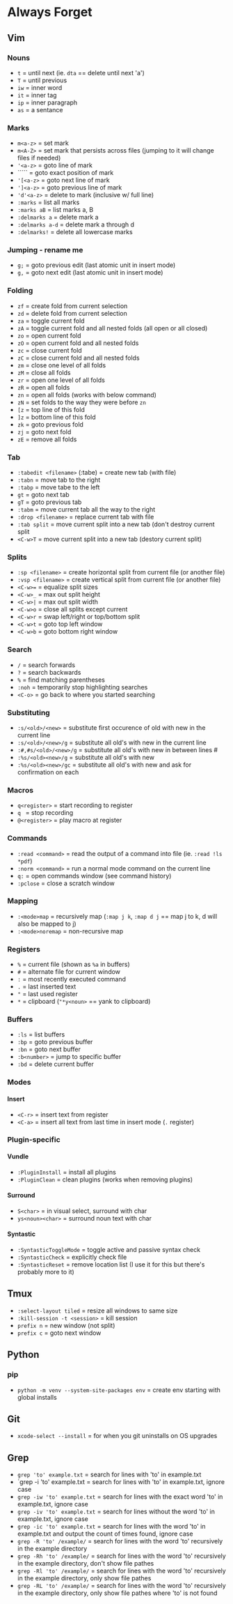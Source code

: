 # Always Forget
## Vim
### Nouns
- `t`                                         = until next (ie. `dta` == delete until next 'a')
- `T`                                         = until previous
- `iw`                                        = inner word
- `it`                                        = inner tag
- `ip`                                        = inner paragraph
- `as`                                        = a sentance

### Marks
- `m<a-z>`                                    = set mark
- `m<A-Z>`                                    = set mark that persists across files (jumping to it will change files if needed)
- `'<a-z>`                                    = goto line of mark
- ```<a-z>``                                  = goto exact position of mark
- `'[<a-z>`                                   = goto next line of mark
- `']<a-z>`                                   = goto previous line of mark
- `'d'<a-z>`                                  = delete to mark (inclusive w/ full line)
- `:marks`                                    = list all marks
- `:marks aB`                                 = list marks a, B
- `:delmarks a`                               = delete mark a
- `:delmarks a-d`                             = delete mark a through d
- `:delmarks!`                                = delete all lowercase marks

### Jumping - rename me
- `g;`                                        = goto previous edit (last atomic unit in insert mode)
- `g,`                                        = goto next edit (last atomic unit in insert mode)

### Folding
- `zf`                                        = create fold from current selection
- `zd`                                        = delete fold from current selection
- `za`                                        = toggle current fold
- `zA`                                        = toggle current fold and all nested folds (all open or all closed)
- `zo`                                        = open current fold
- `zO`                                        = open current fold and all nested folds
- `zc`                                        = close current fold
- `zC`                                        = close current fold and all nested folds
- `zm`                                        = close one level of all folds
- `zM`                                        = close all folds
- `zr`                                        = open one level of all folds
- `zR`                                        = open all folds
- `zn`                                        = open all folds (works with below command)
- `zN`                                        = set folds to the way they were before `zn`
- `[z`                                        = top line of this fold
- `]z`                                        = bottom line of this fold
- `zk`                                        = goto previous fold
- `zj`                                        = goto next fold
- `zE`                                        = remove all folds

### Tab 
- `:tabedit <filename>` (:tabe)               = create new tab (with file)
- `:tabn`                                     = move tab to the right
- `:tabp`                                     = move tabe to the left
- `gt`                                        = goto next tab
- `gT`                                        = goto previous tab
- `:tabm`                                     = move current tab all the way to the right
- `:drop <filename>`                          = replace current tab with file
- `:tab split`                                = move current split into a new tab (don't destroy current split
- `<C-w>T`                                    = move current split into a new tab (destory current split)

### Splits
- `:sp <filename>`                            = create horizontal split from current file (or another file)
- `:vsp <filename>`                           = create vertical split from current file (or another file)
- `<C-w>=`                                    = equalize split sizes
- `<C-w>_`                                    = max out split height
- `<C-w>|`                                    = max out split width
- `<C-w>o`                                    = close all splits except current
- `<C-w>r`                                    = swap left/right or top/bottom split
- `<C-w>t`                                    = goto top left window
- `<C-w>b`                                    = goto bottom right window

### Search
- `/`                                         = search forwards
- `?`                                         = search backwards
- `%`                                         = find matching parentheses
- `:noh`                                      = temporarily stop highlighting searches
- `<C-o>`                                     = go back to where you started searching

### Substituting
- `:s/<old>/<new>`                            = substitute first occurence of old with new in the current line
- `:s/<old>/<new>/g`                          = substitute all old's with new in the current line
- `:#,#s/<old>/<new>/g`                       = substitute all old's with new in between lines #
- `:%s/<old><new>/g`                          = substitute all old's with new
- `:%s/<old><new>/gc`                         = substitute all old's with new and ask for confirmation on each

### Macros
- `q<register>`                               = start recording to register
- `q `                                        = stop recording
- `@<register>`                               = play macro at register

### Commands
- `:read <command>`                           = read the output of a command into file (ie. `:read !ls *pdf`)
- `:norm <command>`                           = run a normal mode command on the current line
- `q:`                                        = open commands window (see command history)
- `:pclose`                                   = close a scratch window

### Mapping
- `:<mode>map`                                = recursively map (`:map j k`, `:map d j` == map j to k, d will also be mapped to j)
- `:<mode>noremap`                            = non-recursive map

### Registers
- `%`                                         = current file (shown as `%a` in buffers)
- `#`                                         = alternate file for current window
- `:`                                         = most recently executed command
- `.`                                         = last inserted text
- `"`                                         = last used register
- `*`                                         = clipboard (`"*y<noun>` == yank to clipboard)

### Buffers
- `:ls`                                       = list buffers
- `:bp`                                       = goto previous buffer
- `:bn`                                       = goto next buffer
- `:b<number>`                                = jump to specific buffer
- `:bd`                                       = delete current buffer

### Modes
#### Insert
- `<C-r>`                                     = insert text from register
- `<C-a>`                                     = insert all text from last time in insert mode (`.` register)

### Plugin-specific
#### Vundle
- `:PluginInstall`                            = install all plugins
- `:PluginClean`                              = clean plugins (works when removing plugins)

#### Surround
- `S<char>`                                   = in visual select, surround with char
- `ys<noun><char>`                            = surround noun text with char

#### Syntastic
- `:SyntasticToggleMode`                      = toggle active and passive syntax check
- `:SyntasticCheck`                           = explicitly check file
- `:SyntasticReset`                           = remove location list (I use it for this but there's probably more to it)

## Tmux
- `:select-layout tiled`                      = resize all windows to same size
- `:kill-session -t <session>`                = kill session
- `prefix n`                                  = new window (not split)
- `prefix c`                                  = goto next window

## Python
### pip
- `python -m venv --system-site-packages env` = create env starting with global installs

## Git
- `xcode-select --install`                    = for when you git uninstalls on OS upgrades

## Grep
- `grep 'to' example.txt`                     = search for lines with 'to' in example.txt
- `grep -i 'to' example.txt                   = search for lines with 'to' in example.txt, ignore case
- `grep -iw 'to' example.txt`                 = search for lines with the exact word 'to' in example.txt, ignore case
- `grep -iv 'to' example.txt`                 = search for lines without the word 'to' in example.txt, ignore case
- `grep -ic 'to' example.txt`                 = search for lines with the word 'to' in example.txt and output the count of times found, ignore case
- `grep -R 'to' /example/`                    = search for lines with the word 'to' recursively in the example directory
- `grep -Rh 'to' /example/`                   = search for lines with the word 'to' recursively in the example directory, don't show file pathes
- `grep -Rl 'to' /example/`                   = search for lines with the word 'to' recursively in the example directory, only show file pathes
- `grep -RL 'to' /example/`                   = search for lines with the word 'to' recursively in the example directory, only show file pathes where 'to' is not found
